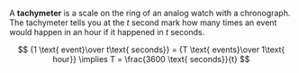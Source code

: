 A **tachymeter** is a scale on the ring of an analog watch with a chronograph. The tachymeter tells you at the $t$ second mark how many times an event would happen in an hour if it happened in $t$ seconds.

$$
{1 \text{ event}\over t\text{ seconds}} = {T \text{ events}\over 1\text{ hour}} \implies T = \frac{3600 \text{ seconds}}{t}
$$